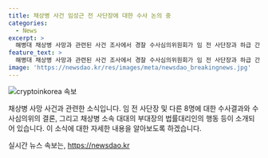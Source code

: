 ```yaml
---
title: 채상병 사건 임성근 전 사단장에 대한 수사 논의 중
categories:
  - News
excerpt: >
  해병대 채상병 사망과 관련된 사건 조사에서 경찰 수사심의위원회가 임 전 사단장과 하급 간부 2명을 불송치(무혐의)로 결정했다. 대신, 군 관계자 6명이 송치 대상으로 지목됐으며, 경찰은 추가로 피의자 1명을 확인했다. 채상병 소속 대대의 부대장인 이용민 중령의 법률대리인은 수사심의결정에 불만을 표현하고, 고위공직자범죄수사처에 임 전 사단장을 고발했다.
feature_text: >
  해병대 채상병 사망과 관련된 사건 조사에서 경찰 수사심의위원회가 임 전 사단장과 하급 간부 2명을 불송치(무혐의)로 결정했다. 대신, 군 관계자 6명이 송치 대상으로 지목됐으며, 경찰은 추가로 피의자 1명을 확인했다. 채상병 소속 대대의 부대장인 이용민 중령의 법률대리인은 수사심의결정에 불만을 표현하고, 고위공직자범죄수사처에 임 전 사단장을 고발했다.
image: 'https://newsdao.kr/res/images/meta/newsdao_breakingnews.jpg'
---
```


<p><img src="https://newsdao.kr/res/images/meta/newsdao_breakingnews.jpg" alt="cryptoinkorea 속보" /></p>

<p>채상병 사망 사건과 관련한 소식입니다. 임 전 사단장 및 다른 8명에 대한 수사결과와 수사심의위의 결론, 그리고 채상병 소속 대대의 부대장의 법률대리인의 행동 등이 소개되어 있습니다. 이 소식에 대한 자세한 내용을 알아보도록 하겠습니다.</p>
실시간 뉴스 속보는, <a href="https://newsdao.kr" rel="dofollow">https://newsdao.kr</a>


